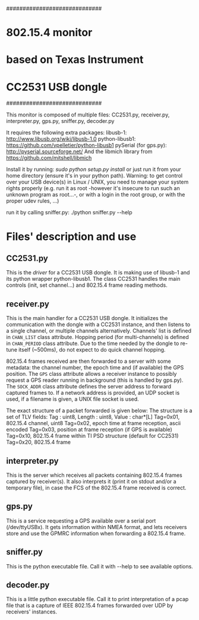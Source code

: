 #############################
# 802.15.4 monitor          #
# based on Texas Instrument #
# CC2531 USB dongle         #
#############################

This monitor is composed of multiple files: 
CC2531.py, receiver.py, interpreter.py, gps.py, sniffer.py, decoder.py

It requires the following extra packages:
libusb-1: http://www.libusb.org/wiki/libusb-1.0
python-libusb1: https://github.com/vpelletier/python-libusb1
pySerial (for gps.py): http://pyserial.sourceforge.net/
And the libmich library from https://github.com/mitshell/libmich

Install it by running:
*sudo python setup.py install*
or just run it from your home directory (ensure it's in your python path).
Warning: to get control over your USB device(s) in Linux / UNIX,
you need to manage your system rights properly
(e.g. run it as root -however it's insecure to run such an unknown 
program as root...-, or with a login in the root group, or with the proper 
udev rules, ...)

run it by calling sniffer.py:
./python sniffer.py --help


# Files' description and use

## CC2531.py
This is the *driver* for a CC2531 USB dongle. 
It is making use of libusb-1 and its python wrapper python-libusb1.
The class CC2531 handles the main controls (init, set channel...)
and 802.15.4 frame reading methods.

## receiver.py
This is the main handler for a CC2531 USB dongle.
It initializes the communication with the dongle with a CC2531 instance,
and then listens to a single channel, or multiple channels alternatively.
Channels' list is defined in `CHAN_LIST` class attribute.
Hopping period (for multi-channels) is defined in `CHAN_PERIOD` class attribute.
Due to the time needed by the dongle to re-tune itself (~500ms), 
do not expect to do quick channel hopping. 

802.15.4 frames received are then forwarded to a server with some metadata:
the channel number, the epoch time and (if available) the GPS position.
The `GPS` class attribute allows a receiver instance to possibly
request a GPS reader running in background (this is handled by gps.py).
The `SOCK_ADDR` class attribute defines the server address
to forward captured frames to. If a network address is provided, 
an UDP socket is used, if a filename is given, a UNIX file socket is used.

The exact structure of a packet forwarded is given below:
    The structure is a set of TLV fields:
    Tag : uint8, Length : uint8, Value : char*[L]
    Tag=0x01, 802.15.4 channel, uint8
    Tag=0x02, epoch time at frame reception, ascii encoded
    Tag=0x03, position at frame reception (if GPS is available)
    Tag=0x10, 802.15.4 frame within TI PSD structure (default for CC2531)
    Tag=0x20, 802.15.4 frame

## interpreter.py
This is the server which receives all packets containing 802.15.4 frames
captured by receiver(s). It also interprets it (print it on stdout and/or 
a temporary file), in case the FCS of the 802.15.4 frame received is correct.

## gps.py
This is a service requesting a GPS available over a serial port (/dev/ttyUSBx).
It gets information within NMEA format,
and lets receivers store and use the GPMRC information when forwarding a
802.15.4 frame.

## sniffer.py
This is the python executable file.
Call it with --help to see available options.

## decoder.py
This is a little python executable file.
Call it to print interpretation of a pcap file that is a capture 
of IEEE 802.15.4 frames forwarded over UDP by receivers' instances.
